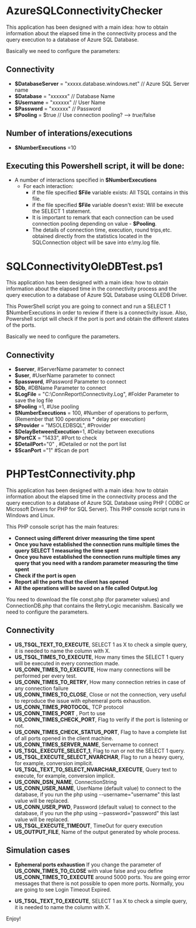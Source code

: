 # AzureSQLConnectivityChecker
This application has been designed with a main idea: how to obtain information about the elapsed time in the connectivity process and the query execution to a database of Azure SQL Database.

Basically we need to configure the parameters:

## Connectivity

- **$DatabaseServer** = "xxxxx.database.windows.net" // Azure SQL Server name
- **$Database** = "xxxxxx" // Database Name
- **$Username** = "xxxxxx" // User Name
- **$Password** = "xxxxxx" // Password
- **$Pooling** = $true     // Use connection pooling? --> $true/$false

## Number of interations/executions

  - **$NumberExecutions** =10
  
## Executing this Powershell script, it will be done:
- A number of interactions specified in **$NumberExecutions**
  + For each interaction: 
    + if the file specified **$File** variable exists: All TSQL contains in this file.
    + if the file specified **$File** variable doesn't exist: Will be execute the SELECT 1 statement.
    + It is important to remark that each connection can be used connection pooling depending on value - **$Pooling**.
    + The details of connection time, execution, round trips,etc. obtained directly from the statistics located in the SQLConnection
      object will be save into e:\my.log file.
         
      
# SQLConnectivityOleDBTest.ps1
This application has been designed with a main idea: how to obtain information about the elapsed time in the connectivity process and the query execution to a database of Azure SQL Database using OLEDB Driver.

This PowerShell script you are going to connect and run a SELECT 1 $NumberExecutions in order to review if there is a connectivity issue. Also, Powershell script will check if the port is port and obtain the different states of the ports. 

Basically we need to configure the parameters.

## Connectivity

- **$server**, #ServerName parameter to connect 
- **$user**, #UserName parameter  to connect
- **$password**, #Password Parameter  to connect
- **$Db**, #DBName Parameter  to connect
- **$LogFile** = "C:\ConnReport\Connectivity.Log", #Folder Parameter to save the log file
- **$Pooling** =1, #Use pooling
- **$NumberExecutions** = 100, #Number of operations to perform, (Remember that 100 operations * delay per execution)
- **$Provider** = "MSOLEDBSQL", #Provider
- **$DelayBetweenExecution**=1, #Delay between executions 
- **$PortCX** = "1433", #Port to check
- **$DetailPort**="0" , #Detailed or not the port list
- **$ScanPort** ="1" #Scan de port

# PHPTestConnectivity.php
This application has been designed with a main idea: how to obtain information about the elapsed time in the connectivity process and the query execution to a database of Azure SQL Database using PHP ( ODBC or Microsoft Drivers for PHP for SQL Server). This PHP console script runs in Windows and Linux.

This PHP console script has the main features: 

- **Connect using different driver measuring the time spent**
- **Once you have established the connection runs multiple times the query SELECT 1 measuring the time spent**
- **Once you have established the connection runs multiple times any query that you need with a random parameter measuring the time spent**
- **Check if the port is open**
- **Report all the ports that the client has opened**
- **All the operations will be saved on a file called Output.log**

You need to download the file const.php (for parameter values) and ConnectionDB.php that contains the RetryLogic mecanishm.
Basically we need to configure the parameters.

## Connectivity

- **US_TSQL_TEXT_TO_EXECUTE**, SELECT 1 as X to check a simple query, it is needed to name the column with X.
- **US_TSQL_TIMES_TO_EXECUTE**, How many times the SELECT 1 query will be executed in every connection made.
- **US_CONN_TIMES_TO_EXECUTE**, How many connections will be performed per every test.
- **US_CONN_TIMES_TO_RETRY**, How many connection retries in case of any connection failure
- **US_CONN_TIMES_TO_CLOSE**, Close or not the connection, very useful to reproduce the issue with ephemeral ports exhaustion.
- **US_CONN_TIMES_PROTOCOL**, TCP protocol
- **US_CONN_TIMES_PORT** , Port to use
- **US_CONN_TIMES_CHECK_PORT**, Flag to verify if the port is listening or not.
- **US_CONN_TIMES_CHECK_STATUS_PORT**, Flag to have a complete list of all ports opened in the client machine.
- **US_CONN_TIMES_SERVER_NAME**, Servername to connect
- **US_TSQL_EXECUTE_SELECT_1**, Flag to run or not the SELECT 1 query.
- **US_TSQL_EXECUTE_SELECT_NVARCHAR**, Flag to run a heavy query, for example, conversion implicit.
- **US_TSQL_TEXT_TO_SELECT_NVARCHAR_EXECUTE**, Query text to execute, for example, conversion implicit.
- **US_CONN_DSN_NAME**, ConnectionString
- **US_CONN_USER_NAME**, UserName (default value) to connect to the database, if you run the php using --username="username" this last value will be replaced.
- **US_CONN_USER_PWD**, Password (default value) to connect to the database, if you run the php using --password="password" this last value will be replaced.
- **US_TSQL_EXECUTE_TIMEOUT**, TimeOut for query execution
- **US_OUTPUT_FILE**, Name of the output generated by whole process.

## Simulation cases

- **Ephemeral ports exhaustion**
    If you change the parameter of **US_CONN_TIMES_TO_CLOSE** with value false and you define **US_CONN_TIMES_TO_EXECUTE** around 5000 ports. You are going error messages that there is not possible to open more ports. Normally, you are going to see Login Timeout Expired.

- **US_TSQL_TEXT_TO_EXECUTE**, SELECT 1 as X to check a simple query, it is needed to name the column with X.

Enjoy!
